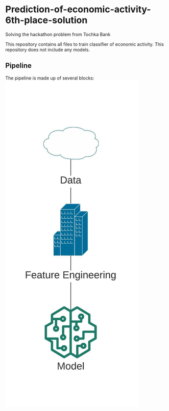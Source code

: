 # Prediction-of-economic-activity-6th-place-solution
Solving the hackathon problem from Tochka Bank

This repository contains all files to train classifier of economic activity. This repository does not include any models.

## Pipeline

The pipeline is made up of several blocks:
![blocks](https://github.com/RadmirZ/Prediction-of-economic-activity-6th-place-solution/blob/main/catboost%20pipeline.jpeg)
